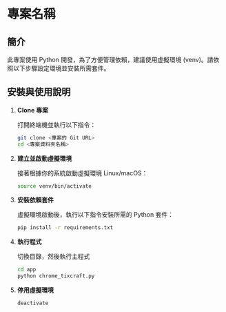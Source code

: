 # 專案名稱

## 簡介

此專案使用 Python 開發，為了方便管理依賴，建議使用虛擬環境 (venv)。請依照以下步驟設定環境並安裝所需套件。

## 安裝與使用說明

1. **Clone 專案**

   打開終端機並執行以下指令：

   ```bash
   git clone <專案的 Git URL>
   cd <專案資料夾名稱>

2. **建立並啟動虛擬環境**

   接著根據你的系統啟動虛擬環境 Linux/macOS：
   ```bash
   source venv/bin/activate

3. **安裝依賴套件**

   虛擬環境啟動後，執行以下指令安裝所需的 Python 套件：
   ```bash
   pip install -r requirements.txt

3. **執行程式**
   
   切換目錄，然後執行主程式
   ```bash
   cd app
   python chrome_tixcraft.py

4. **停用虛擬環境**
   ```bash
   deactivate

